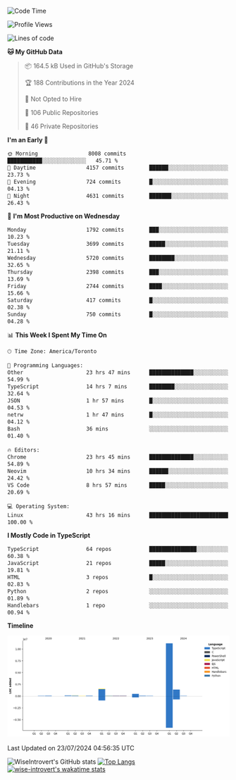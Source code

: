<!--START_SECTION:waka-->
![Code Time](http://img.shields.io/badge/Code%20Time-1%2C951%20hrs%205%20mins-blue)

![Profile Views](http://img.shields.io/badge/Profile%20Views-0-blue)

![Lines of code](https://img.shields.io/badge/From%20Hello%20World%20I%27ve%20Written-15.3%20million%20lines%20of%20code-blue)

**🐱 My GitHub Data** 

> 📦 164.5 kB Used in GitHub's Storage 
 > 
> 🏆 188 Contributions in the Year 2024
 > 
> 🚫 Not Opted to Hire
 > 
> 📜 106 Public Repositories 
 > 
> 🔑 46 Private Repositories 
 > 
**I'm an Early 🐤** 

```text
🌞 Morning                8008 commits        ███████████░░░░░░░░░░░░░░   45.71 % 
🌆 Daytime                4157 commits        ██████░░░░░░░░░░░░░░░░░░░   23.73 % 
🌃 Evening                724 commits         █░░░░░░░░░░░░░░░░░░░░░░░░   04.13 % 
🌙 Night                  4631 commits        ███████░░░░░░░░░░░░░░░░░░   26.43 % 
```
📅 **I'm Most Productive on Wednesday** 

```text
Monday                   1792 commits        ███░░░░░░░░░░░░░░░░░░░░░░   10.23 % 
Tuesday                  3699 commits        █████░░░░░░░░░░░░░░░░░░░░   21.11 % 
Wednesday                5720 commits        ████████░░░░░░░░░░░░░░░░░   32.65 % 
Thursday                 2398 commits        ███░░░░░░░░░░░░░░░░░░░░░░   13.69 % 
Friday                   2744 commits        ████░░░░░░░░░░░░░░░░░░░░░   15.66 % 
Saturday                 417 commits         █░░░░░░░░░░░░░░░░░░░░░░░░   02.38 % 
Sunday                   750 commits         █░░░░░░░░░░░░░░░░░░░░░░░░   04.28 % 
```


📊 **This Week I Spent My Time On** 

```text
🕑︎ Time Zone: America/Toronto

💬 Programming Languages: 
Other                    23 hrs 47 mins      ██████████████░░░░░░░░░░░   54.99 % 
TypeScript               14 hrs 7 mins       ████████░░░░░░░░░░░░░░░░░   32.64 % 
JSON                     1 hr 57 mins        █░░░░░░░░░░░░░░░░░░░░░░░░   04.53 % 
netrw                    1 hr 47 mins        █░░░░░░░░░░░░░░░░░░░░░░░░   04.12 % 
Bash                     36 mins             ░░░░░░░░░░░░░░░░░░░░░░░░░   01.40 % 

🔥 Editors: 
Chrome                   23 hrs 45 mins      ██████████████░░░░░░░░░░░   54.89 % 
Neovim                   10 hrs 34 mins      ██████░░░░░░░░░░░░░░░░░░░   24.42 % 
VS Code                  8 hrs 57 mins       █████░░░░░░░░░░░░░░░░░░░░   20.69 % 

💻 Operating System: 
Linux                    43 hrs 16 mins      █████████████████████████   100.00 % 
```

**I Mostly Code in TypeScript** 

```text
TypeScript               64 repos            ███████████████░░░░░░░░░░   60.38 % 
JavaScript               21 repos            █████░░░░░░░░░░░░░░░░░░░░   19.81 % 
HTML                     3 repos             █░░░░░░░░░░░░░░░░░░░░░░░░   02.83 % 
Python                   2 repos             ░░░░░░░░░░░░░░░░░░░░░░░░░   01.89 % 
Handlebars               1 repo              ░░░░░░░░░░░░░░░░░░░░░░░░░   00.94 % 
```



**Timeline**

![Lines of Code chart](https://raw.githubusercontent.com/wise-introvert/wise-introvert/master/assets/bar_graph.png)


 Last Updated on 23/07/2024 04:56:35 UTC
<!--END_SECTION:waka-->

![WiseIntrovert's GitHub stats](https://github-readme-stats.vercel.app/api?username=wise-introvert&count_private=true&show_icons=true)
[![Top Langs](https://github-readme-stats.vercel.app/api/top-langs/?username=wise-introvert&langs_count=10)](https://github.com/anuraghazra/github-readme-stats)
[![wise-introvert's wakatime stats](https://github-readme-stats.vercel.app/api/wakatime?username=wiseintrovert)](https://github.com/anuraghazra/github-readme-stats)
